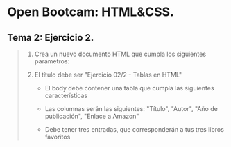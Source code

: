 # Open Bootcam: HTML&CSS. 

## Tema 2: Ejercicio 2.

> 1. Crea un nuevo documento HTML que cumpla los siguientes parámetros:
> 
> 2. El título debe ser "Ejercicio 02/2 - Tablas en HTML"
> 
>     - El body debe contener una tabla que cumpla las siguientes características
> 
>     - Las columnas serán las siguientes: "Título", "Autor", "Año de publicación", "Enlace a Amazon"
> 
>     - Debe tener tres entradas, que corresponderán a tus tres libros favoritos
